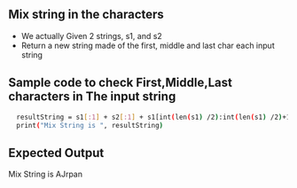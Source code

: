 ## Mix string in the characters
- We actually Given 2 strings, s1, and s2 
- Return a new string made of the first, middle and last char each input string
## Sample code to check First,Middle,Last characters in The input string
```sh
  resultString = s1[:1] + s2[:1] + s1[int(len(s1) /2):int(len(s1) /2)+1] +s2[int(len(s2) /2):int(len(s2) /2)+1] +s1[len(s1)-1] + s2[len(s2)-1]
  print("Mix String is ", resultString)
 ```
 ## Expected Output
 Mix String is  AJrpan
 
